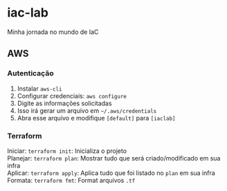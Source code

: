 # iac-lab
Minha jornada no mundo de IaC


## AWS

### Autenticação

1. Instalar `aws-cli`
2. Configurar credenciais: `aws configure`
3. Digite as informações solicitadas
4. Isso irá gerar um arquivo em `~/.aws/credentials`
5. Abra esse arquivo e modifique `[default]` para `[iaclab]`


### Terraform

Iniciar: `terraform init`: Inicializa o projeto  
Planejar: `terraform plan`: Mostrar tudo que será criado/modificado em sua infra  
Aplicar: `terraform apply`: Aplica tudo que foi listado no `plan` em sua infra  
Formata: `terraform fmt`: Format arquivos `.tf`  
